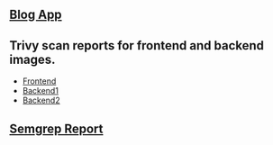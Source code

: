## [Blog App](https://madhusudansharma1.github.io/blog-page)

## Trivy scan reports for frontend and backend images.
- [Frontend](https://madhusudansharma1.github.io/blog-page/scan/frontend/)
- [Backend1](https://madhusudansharma1.github.io/blog-page/scan/backend1/)
- [Backend2](https://madhusudansharma1.github.io/blog-page/scan/backend2/)
## [Semgrep Report](https://madhusudansharma1.github.io/blog-page/scan/semgrep/)
